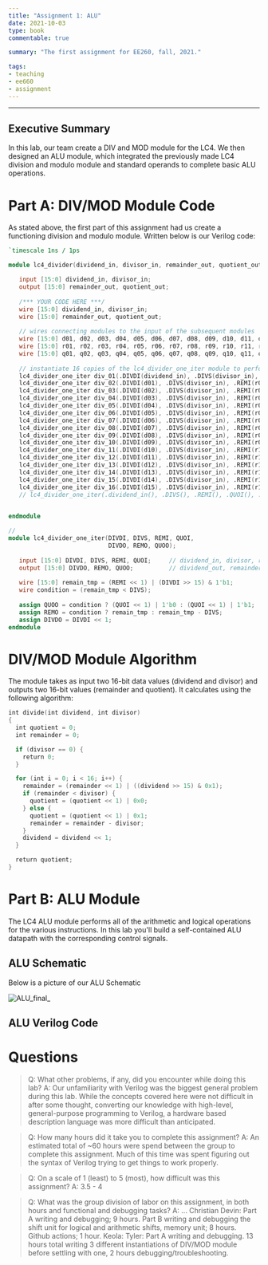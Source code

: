 ```yaml
---
title: "Assignment 1: ALU"
date: 2021-10-03
type: book
commentable: true

summary: "The first assignment for EE260, fall, 2021."

tags:
- teaching
- ee660
- assignment
---
```


***
## Executive Summary
In this lab, our team create a DIV and MOD module for the LC4. We then designed an ALU module, which integrated the previously made LC4 division and modulo module and standard operands to complete basic ALU operations. 

# Part A: DIV/MOD Module Code 
As stated above, the first part of this assignment had us create a functioning division and modulo module. Written below is our Verilog code:

```Verilog
`timescale 1ns / 1ps

module lc4_divider(dividend_in, divisor_in, remainder_out, quotient_out);

   input [15:0] dividend_in, divisor_in;
   output [15:0] remainder_out, quotient_out;
   
   /*** YOUR CODE HERE ***/
   wire [15:0] dividend_in, divisor_in;
   wire [15:0] remainder_out, quotient_out;
   
   // wires connecting modules to the input of the subsequent modules
   wire [15:0] d01, d02, d03, d04, d05, d06, d07, d08, d09, d10, d11, d12, d13, d14, d15, d_out;
   wire [15:0] r01, r02, r03, r04, r05, r06, r07, r08, r09, r10, r11, r12, r13, r14, r15, r_out;
   wire [15:0] q01, q02, q03, q04, q05, q06, q07, q08, q09, q10, q11, q12, q13, q14, q15, q_out;
   
   // instantiate 16 copies of the lc4_divider_one_iter module to perform a full 16-bit division
   lc4_divider_one_iter div_01(.DIVDI(dividend_in), .DIVS(divisor_in), .REMI(16'd0), .QUOI(16'd0), .DIVDO(d01), .REMO(r01), .QUOO(q01));
   lc4_divider_one_iter div_02(.DIVDI(d01), .DIVS(divisor_in), .REMI(r01), .QUOI(q01), .DIVDO(d02), .REMO(r02), .QUOO(q02));
   lc4_divider_one_iter div_03(.DIVDI(d02), .DIVS(divisor_in), .REMI(r02), .QUOI(q02), .DIVDO(d03), .REMO(r03), .QUOO(q03));
   lc4_divider_one_iter div_04(.DIVDI(d03), .DIVS(divisor_in), .REMI(r03), .QUOI(q03), .DIVDO(d04), .REMO(r04), .QUOO(q04));
   lc4_divider_one_iter div_05(.DIVDI(d04), .DIVS(divisor_in), .REMI(r04), .QUOI(q04), .DIVDO(d05), .REMO(r05), .QUOO(q05));
   lc4_divider_one_iter div_06(.DIVDI(d05), .DIVS(divisor_in), .REMI(r05), .QUOI(q05), .DIVDO(d06), .REMO(r06), .QUOO(q06));
   lc4_divider_one_iter div_07(.DIVDI(d06), .DIVS(divisor_in), .REMI(r06), .QUOI(q06), .DIVDO(d07), .REMO(r07), .QUOO(q07));
   lc4_divider_one_iter div_08(.DIVDI(d07), .DIVS(divisor_in), .REMI(r07), .QUOI(q07), .DIVDO(d08), .REMO(r08), .QUOO(q08));
   lc4_divider_one_iter div_09(.DIVDI(d08), .DIVS(divisor_in), .REMI(r08), .QUOI(q08), .DIVDO(d09), .REMO(r09), .QUOO(q09));
   lc4_divider_one_iter div_10(.DIVDI(d09), .DIVS(divisor_in), .REMI(r09), .QUOI(q09), .DIVDO(d10), .REMO(r10), .QUOO(q10));
   lc4_divider_one_iter div_11(.DIVDI(d10), .DIVS(divisor_in), .REMI(r10), .QUOI(q10), .DIVDO(d11), .REMO(r11), .QUOO(q11));
   lc4_divider_one_iter div_12(.DIVDI(d11), .DIVS(divisor_in), .REMI(r11), .QUOI(q11), .DIVDO(d12), .REMO(r12), .QUOO(q12));
   lc4_divider_one_iter div_13(.DIVDI(d12), .DIVS(divisor_in), .REMI(r12), .QUOI(q12), .DIVDO(d13), .REMO(r13), .QUOO(q13));
   lc4_divider_one_iter div_14(.DIVDI(d13), .DIVS(divisor_in), .REMI(r13), .QUOI(q13), .DIVDO(d14), .REMO(r14), .QUOO(q14));
   lc4_divider_one_iter div_15(.DIVDI(d14), .DIVS(divisor_in), .REMI(r14), .QUOI(q14), .DIVDO(d15), .REMO(r15), .QUOO(q15));
   lc4_divider_one_iter div_16(.DIVDI(d15), .DIVS(divisor_in), .REMI(r15), .QUOI(q15), .DIVDO(d_out), .REMO(remainder_out), .QUOO(quotient_out));
   // lc4_divider_one_iter(.dividend_in(), .DIVS(), .REMI(), .QUOI(), .DIVDO(), .remainder_out(), .quotient_out());

   
endmodule

// 
module lc4_divider_one_iter(DIVDI, DIVS, REMI, QUOI,
                            DIVDO, REMO, QUOO);
                            
   input [15:0] DIVDI, DIVS, REMI, QUOI;     // dividend_in, divisor, remainder_in, quotient_in
   output [15:0] DIVDO, REMO, QUOO;          // dividend_out, remainder_out, quotient_out
   
   wire [15:0] remain_tmp = (REMI << 1) | (DIVDI >> 15) & 1'b1;         // 
   wire condition = (remain_tmp < DIVS);                                // conditional value signaling whether to update remainder_out or not
   
   assign QUOO = condition ? (QUOI << 1) | 1'b0 : (QUOI << 1) | 1'b1;   // perform OR operation on 15-bits of the 16-bit quotient_in value with a bit-wise 0 or 1 depending on the value of the condition
   assign REMO = condition ? remain_tmp : remain_tmp - DIVS;            // if the condition is false, update the value of remainder_out, otherwise use the remain_tmp value
   assign DIVDO = DIVDI << 1;                                  
endmodule 
```

# DIV/MOD Module Algorithm
The module takes as input two 16-bit data values (dividend and divisor) and outputs two 16-bit values (remainder and quotient). It calculates using the following algorithm:

```Verilog
int divide(int dividend, int divisor)
{
  int quotient = 0;
  int remainder = 0;

  if (divisor == 0) {
    return 0;
  }

  for (int i = 0; i < 16; i++) {
    remainder = (remainder << 1) | ((dividend >> 15) & 0x1);
    if (remainder < divisor) {
      quotient = (quotient << 1) | 0x0;
    } else {
      quotient = (quotient << 1) | 0x1;
      remainder = remainder - divisor;
    }
    dividend = dividend << 1;
  }

  return quotient;
}
```
# Part B: ALU Module
The LC4 ALU module performs all of the arithmetic and logical operations for the various instructions. In this lab you'll build a self-contained ALU datapath with the corresponding control signals.

## ALU Schematic
Below is a picture of our ALU Schematic

![ALU_final_](https://user-images.githubusercontent.com/16892369/135794910-83c71d4c-06b7-4a0d-9984-67f5c112a52b.png)

## ALU Verilog Code

# Questions
> Q: What other problems, if any, did you encounter while doing this lab?
A: Our unfamiliarity with Verilog was the biggest general problem during this lab. While the concepts covered here were not difficult in after some thought, converting our knowledge with high-level, general-purpose programming to Verilog, a hardware based description language was more difficult than anticipated.

> Q: How many hours did it take you to complete this assignment?
A: An estimated total of ~60 hours were spend between the group to complete this assignment. Much of this time was spent figuring out the syntax of Verilog trying to get things to work properly. 

> Q: On a scale of 1 (least) to 5 (most), how difficult was this assignment?
A: 3.5 - 4

> Q: What was the group division of labor on this assignment, in both hours and functional and debugging tasks?
A: ... 
Christian
Devin: Part A writing and debugging; 9 hours. Part B writing and debugging the shift unit for logical and arithmetic shifts, memory unit; 8 hours. Github actions; 1 hour.
Keola: 
Tyler: Part A writing and debugging. 13 hours total writing 3 different instantiations of DIV/MOD module before settling with one, 2 hours debugging/troubleshooting.

